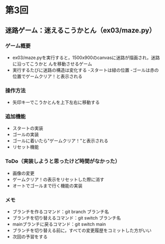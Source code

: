 # 第3回
## 迷路ゲーム：迷えるこうかとん（ex03/maze.py）
### ゲーム概要
- ex03/maze.pyを実行すると，1500x900のcanvasに迷路が描画され，迷路に沿ってこうかと
んを移動させるゲーム
- 実行するたびに迷路の構造は変化する
-スタートは緑の位置
-ゴールは赤の位置でゲームクリア！と表示される
### 操作方法
- 矢印キーでこうかとんを上下左右に移動する
### 追加機能
- スタートの実装
- ゴールの実装
- ゴールに着いたら"ゲームクリア！"と表示される
- リセット機能
### ToDo（実装しようと思ったけど時間がなかった）
- 画像の変更
- ゲームクリア！の表示をリセットした際に消す
- オートでゴールまで行く機能の実装
### メモ
- ブランチを作るコマンド：git branch ブランチ名
- ブランチを切り替えるコマンド：git switch ブランチ名
- mainブランチに戻るコマンド：git switch main
- ブランチを切り替える前に，すべての変更履歴をコミットした方がいい
- 次回の予習をする